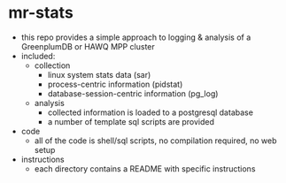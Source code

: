 # mr-stats
* this repo provides a simple approach to logging & analysis of a GreenplumDB or HAWQ MPP cluster
* included:
  * collection
    * linux system stats data (sar)
    * process-centric information (pidstat)
    * database-session-centric information (pg_log)
  * analysis
    * collected information is loaded to a postgresql database
    * a number of template sql scripts are provided
* code
  * all of the code is shell/sql scripts, no compilation required, no web setup
* instructions
  * each directory contains a README with specific instructions


